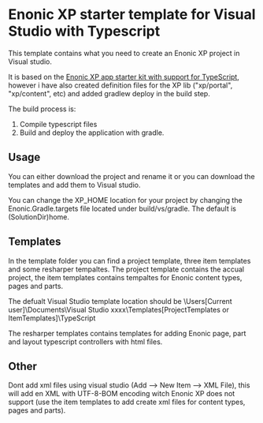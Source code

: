 # Enonic XP starter template for Visual Studio with Typescript 

This template contains what you need to create an Enonic XP project in Visual studio.

It is based on the [Enonic XP app starter kit with support for TypeScript](https://github.com/enonic/starter-typescript), however i have also created definition files for the XP lib ("xp/portal", "xp/content", etc) and added gradlew deploy in the build step. 

The build process is: 
1) Compile typescript files  
2) Build and deploy the application with gradle.

## Usage

You can either download the project and rename it or you can download the templates and add them to Visual studio. 

You can change the XP_HOME location for your project by changing the Enonic.Gradle.targets file located under build/vs/gradle. The default is (SolutionDir)home.

## Templates

In the template folder you can find a project template, three item templates and some resharper tempaltes. The project template contains the accual project, the item templates contains tempaltes for Enonic content types, pages and parts. 

The defualt Visual Studio template location should be \Users\[Current user]\Documents\Visual Studio xxxx\Templates\[ProjectTemplates or ItemTemplates]\TypeScript

The resharper templates contains templates for adding Enonic page, part and layout typescript controllers with html files.

## Other 

Dont add xml files using visual studio (Add --> New Item --> XML File), this will add en XML with UTF-8-BOM encoding witch Enonic XP does not support (use the item templates to add create xml files for content types, pages and parts). 


